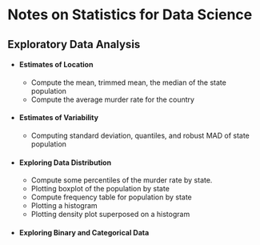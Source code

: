 # Notes on Statistics for Data Science

## Exploratory Data Analysis
- #### Estimates of Location
    - Compute the mean, trimmed mean, the median of the state 
population
    - Compute the average murder rate for the country
- #### Estimates of Variability
    - Computing standard deviation, quantiles, and robust MAD of state population
- #### Exploring Data Distribution
    - Compute some percentiles of the murder rate by state.
    - Plotting boxplot of the population by state
    - Compute frequency table for population by state 
    - Plotting a histogram
    - Plotting density plot superposed on a histogram
- #### Exploring Binary and Categorical Data
